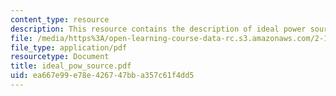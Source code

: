 ```yaml
---
content_type: resource
description: This resource contains the description of ideal power sources.
file: /media/https%3A/open-learning-course-data-rc.s3.amazonaws.com/2-141-modeling-and-simulation-of-dynamic-systems-fall-2006/ea667e99e78e426747bba357c61f4dd5_ideal_pow_source.pdf
file_type: application/pdf
resourcetype: Document
title: ideal_pow_source.pdf
uid: ea667e99-e78e-4267-47bb-a357c61f4dd5
---
```


